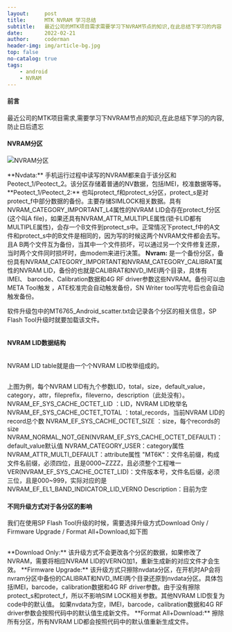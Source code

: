 ```yaml
---
layout:     post
title:      MTK NVRAM 学习总结
subtitle:   最近公司的MTK项目需求需要学习下NVRAM节点的知识,在此总结下学习的内容
date:       2022-02-21
author:     coderman
header-img: img/article-bg.jpg
top: false
no-catalog: true
tags:
    - android
    - NVRAM
---
```



<h4> 前言 </h4>
最近公司的MTK项目需求,需要学习下NVRAM节点的知识,在此总结下学习的内容,防止日后遗忘
<h4> NVRAM分区 </h4>
<p>
<img src="https://img-blog.csdnimg.cn/ac17e48083ec40299361210393e72474.png" alt="NVRAM分区" />
</p>
<p>
**Nvdata:** 手机运行过程中读写的NVRAM都来自于该分区和Peotect_1/Peotect_2。该分区存储着普通的NV数据，包括IMEI，校准数据等等。
**Peotect_1/Peotect_2:** 也叫protect_f和protect_s分区，protect_s是对protect_f中部分数据的备份。主要存储SIMLOCK相关数据。具有NVRAM_CATEGORY_IMPORTANT_L4属性的NVRAM LID会存在protect_f分区(这个叫A file)，如果还具有NVRAM_ATTR_MULTIPLE属性(锁卡LID都有MULTIPLE属性)，会存一个B文件到protect_s中。正常情况下protect_f中的A文件和protect_s中的B文件是相同的，因为写的时候这两个NVRAM文件都会去写。且A B两个文件互为备份，当其中一个文件损坏，可以通过另一个文件修复还原，当时两个文件同时损坏时，由modem来进行决策。
<strong>Nvram:</strong> 是一个备份分区，备份具有NVRAM_CATEGORY_IMPORTANT和NVRAM_CATEGORY_CALIBRAT属性的NVRAM LID，备份的也就是CALIBRAT和NVD_IMEI两个目录，具体有IMEI、 barcode、Calibration数据和4G RF driver参数这些NVRAM。备份可以由META Tool触发 ，ATE校准完会自动触发备份，SN Writer tool写完号后也会自动触发备份。</p>
<p>
软件升级包中的MT6765_Android_scatter.txt会记录各个分区的相关信息，SP Flash Tool升级时就要加载该文件。
</p>
<p>
<img src="https://img-blog.csdnimg.cn/6995d8caa842415fadce853dcf396253.png" alt="" />
</p>
<h4> NVRAM LID数据结构 </h4>
<p>
<img src="https://img-blog.csdnimg.cn/3b81cd81b749461bbe67f2417de6478c.png" alt="" />
</p>
NVRAM LID table就是由一个个NVRAM LID枚举组成的。
<p>
<img src="https://img-blog.csdnimg.cn/8197733890d54edb8b0d5a8a2960c854.png" alt="" />
</p>
<P>
上图为例，每个NVRAM LID有九个参数LID，total，size，default_value，category，attr，fileprefix，fileverno，description（此处没有）。
NVRAM_EF_SYS_CACHE_OCTET_LID ：LID，NVRAM LID枚举名
NVRAM_EF_SYS_CACHE_OCTET_TOTAL ：total_records，当前NVRAM LID的record总个数
NVRAM_EF_SYS_CACHE_OCTET_SIZE ：size，每个records的size NVRAM_NORMAL_NOT_GEN(NVRAM_EF_SYS_CACHE_OCTET_DEFAULT)：default_value默认值
NVRAM_CATEGORY_USER：category属性
NVRAM_ATTR_MULTI_DEFAULT：attribute属性
"MT6K"：文件名前缀，构成文件名前缀，必须四位，且是0000~ZZZZ，且必须整个工程唯一
VER(NVRAM_EF_SYS_CACHE_OCTET_LID)：文件版本号，文件名后缀，必须三位，且是000~999，实际对应的是NVRAM_EF_EL1_BAND_INDICATOR_LID_VERNO
Description：目前为空
</p>
<h4> 不同升级方式对于各分区的影响 </h4>
<P>我们在使用SP Flash Tool升级的时候，需要选择升级方式Download Only / Firmware Upgrade / Format All+Download,如下图</>
<p>
<img src="https://img-blog.csdnimg.cn/f92e871a7b994de2b69bb0b590bd57e2.png" alt="" />
</p>
<p>
**Download Only:** 该升级方式不会更改各个分区的数据，如果修改了NVRAM，需要将相应NVRAM LID的VERNO加1，重新生成新的对应文件才会生效。
**Firmware Upgrade:** 该升级方式只擦除nvdata分区，在开机时AP会将nvram分区中备份的CALIBRAT和NVD_IMEI两个目录还原到nvdata分区。具体包括IMEI，barcode，calibration数据和4G RF driver参数。由于没有擦除protect_s和protect_f，所以不影响SIM LOCK相关参数。其他NVRAM LID恢复为code中的默认值。
如果nvdata为空，IMEI，barcode，calibration数据和4G RF driver参数会按照代码中的默认值生成新文件。
**Format All+Download:** 擦除所有分区，所有NVRAM LID都会按照代码中的默认值重新生成文件。
</p>

